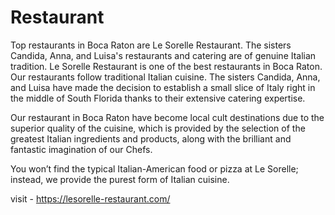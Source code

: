 # Restaurant
Top restaurants in Boca Raton are Le Sorelle Restaurant. The sisters Candida, Anna, and Luisa's restaurants and catering are of genuine Italian tradition.
Le Sorelle Restaurant is one of the best restaurants in Boca Raton. Our restaurants follow traditional Italian cuisine. The sisters Candida, Anna, and Luisa have made the decision to establish a small slice of Italy right in the middle of South Florida thanks to their extensive catering expertise.

Our restaurant in Boca Raton have become local cult destinations due to the superior quality of the cuisine, which is provided by the selection of the greatest Italian ingredients and products, along with the brilliant and fantastic imagination of our Chefs.

You won’t find the typical Italian-American food or pizza at Le Sorelle; instead, we provide the purest form of Italian cuisine.


visit - https://lesorelle-restaurant.com/
